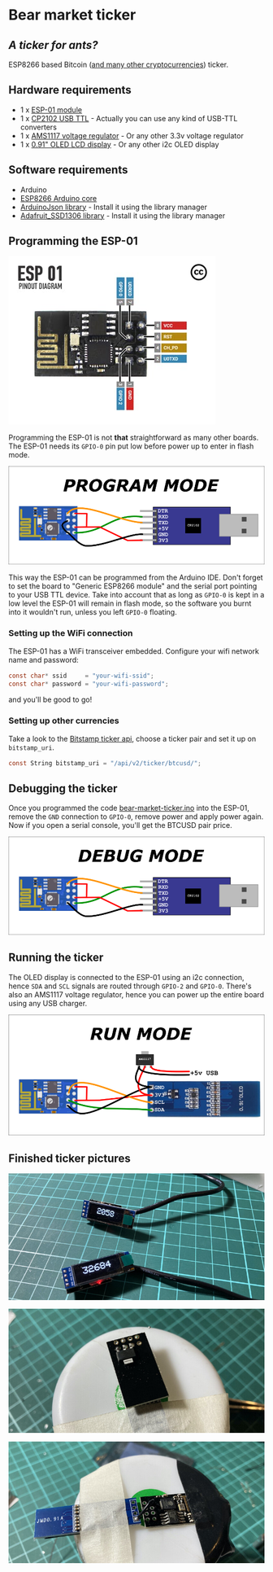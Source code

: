 # Bear market ticker

## _A ticker for ants?_

ESP8266 based Bitcoin ([and many other cryptocurrencies](https://www.bitstamp.net/api/#ticker)) ticker.

## Hardware requirements

- 1 x [ESP-01 module](https://www.ebay.com/itm/384230826303)
- 1 x [CP2102 USB TTL](https://www.ebay.com/itm/284317008939) - Actually you can use any kind of USB-TTL converters
- 1 x [AMS1117 voltage regulator](https://www.ebay.com/itm/114900248696) - Or any other 3.3v voltage regulator
- 1 x [0.91" OLED LCD display](https://www.ebay.com/itm/284373421980) - Or any other i2c OLED display

## Software requirements

- Arduino
- [ESP8266 Arduino core](https://github.com/esp8266/Arduino)
- [ArduinoJson library](https://arduinojson.org/) - Install it using the library manager
- [Adafruit_SSD1306 library](https://github.com/adafruit/Adafruit_SSD1306) - Install it using the library manager

## Programming the ESP-01

![ESP-01 pinout](esp-01-pinout.jpeg)

Programming the ESP-01 is not **that** straightforward as many other boards. The ESP-01 needs its `GPIO-0` pin put low before power up to enter in flash mode.

![ESP-01 program mode](program_mode.png)

This way the ESP-01 can be programmed from the Arduino IDE. Don't forget to set the board to "Generic ESP8266 module" and the serial port pointing to your USB TTL device. Take into account that as long as `GPIO-0` is kept in a low level the ESP-01 will remain in flash mode, so the software you burnt into it wouldn't run, unless you left `GPIO-0` floating.

### Setting up the WiFi connection

The ESP-01 has a WiFi transceiver embedded. Configure your wifi network name and password:

```c
const char* ssid     = "your-wifi-ssid";
const char* password = "your-wifi-password";
```

and you'll be good to go!

### Setting up other currencies

Take a look to the [Bitstamp ticker api](https://www.bitstamp.net/api/#ticker), choose a ticker pair and set it up on `bitstamp_uri`.

```c
const String bitstamp_uri = "/api/v2/ticker/btcusd/";
```

## Debugging the ticker

Once you programmed the code [bear-market-ticker.ino](bear-market-ticker.ino) into the ESP-01, remove the `GND` connection to `GPIO-0`, remove power and apply power again. Now if you open a serial console, you'll get the BTCUSD pair price.

![ESP-01 debug mode](debug_mode.png)

## Running the ticker

The OLED display is connected to the ESP-01 using an i2c connection, hence `SDA` and `SCL` signals are routed through `GPIO-2` and `GPIO-0`. There's also an AMS1117 voltage regulator, hence you can power up the entire board using any USB charger.

![ESP-01 run mode](run_mode.png)

## Finished ticker pictures

![Bitcoin and Ethereum ticker](eth_btc_ticker.jpg)

![Soldering the AMS1117](voltage_regulator.jpg)

![Soldering the display](solder.jpg)
